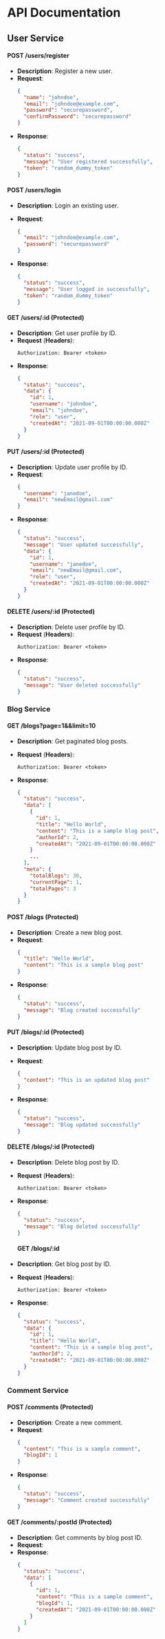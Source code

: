 # **API Documentation**

## **User Service**

#### **POST /users/register**

- **Description**: Register a new user.
- **Request**:
  ```json
  {
    "name": "johndoe",
    "email": "johndoe@example.com",
    "password": "securepassword",
    "confirmPassword": "securepassword"
  }
  ```
- **Response**:
  ```json
  {
    "status": "success",
    "message": "User registered successfully",
    "token": "random_dummy_token"
  }
  ```

#### **POST /users/login**

- **Description**: Login an existing user.
- **Request**:

  ```json
  {
    "email": "johndoe@example.com",
    "password": "securepassword"
  }
  ```

- **Response**:
  ```json
  {
    "status": "success",
    "message": "User logged in successfully",
    "token": "random_dummy_token"
  }
  ```

#### **GET /users/:id** (Protected)

- **Description**: Get user profile by ID.
- **Request** (**Headers**):
  ```http
  Authorization: Bearer <token>
  ```
- **Response**:
  ```json
  {
    "status": "success",
    "data": {
      "id": 1,
      "username": "johndoe",
      "email": "johndoe",
      "role": "user",
      "createdAt": "2021-09-01T00:00:00.000Z"
    }
  }
  ```

#### **PUT /users/:id** (Protected)

- **Description**: Update user profile by ID.
- **Request**:
  ```json
  {
    "username": "janedoe",
    "email": "newEmail@gmail.com"
  }
  ```
- **Response**:
  ```json
  {
    "status": "success",
    "message": "User updated successfully",
    "data": {
      "id": 1,
      "username": "janedoe",
      "email": "newEmail@gmail.com",
      "role": "user",
      "createdAt": "2021-09-01T00:00:00.000Z"
    }
  }
  ```

#### **DELETE /users/:id** (Protected)

- **Description**: Delete user profile by ID.
- **Request** (**Headers**):
  ```http
  Authorization: Bearer <token>
  ```
- **Response**:
  ```json
  {
    "status": "success",
    "message": "User deleted successfully"
  }
  ```

### **Blog Service**

#### **GET /blogs?page=1&&limit=10**

- **Description**: Get paginated blog posts.
- **Request** (**Headers**):

  ```http
  Authorization: Bearer <token>
  ```

- **Response**:
  ```json
  {
    "status": "success",
    "data": [
      {
        "id": 1,
        "title": "Hello World",
        "content": "This is a sample blog post",
        "authorId": 2,
        "createdAt": "2021-09-01T00:00:00.000Z"
      }
      ...
    ],
    "meta": {
      "totalBlogs": 30,
      "currentPage": 1,
      "totalPages": 3
    }
  }
  ```

#### **POST /blogs** (Protected)

- **Description**: Create a new blog post.
- **Request**:
  ```json
  {
    "title": "Hello World",
    "content": "This is a sample blog post"
  }
  ```
- **Response**:
  ```json
  {
    "status": "success",
    "message": "Blog created successfully"
  }
  ```

#### **PUT /blogs/:id** (Protected)

- **Description**: Update blog post by ID.
- **Request**:

  ```json
  {
    "content": "This is an updated blog post"
  }
  ```

- **Response**:
  ```json
  {
    "status": "success",
    "message": "Blog updated successfully"
  }
  ```

#### **DELETE /blogs/:id** (Protected)

- **Description**: Delete blog post by ID.
- **Request** (**Headers**):
  ```http
  Authorization: Bearer <token>
  ```
- **Response**:

  ```json
  {
    "status": "success",
    "message": "Blog deleted successfully"
  }
  ```

  #### **GET /blogs/:id**

- **Description**: Get blog post by ID.
- **Request** (**Headers**):
  ```http
  Authorization: Bearer <token>
  ```
- **Response**:
  ```json
  {
    "status": "success",
    "data": {
      "id": 1,
      "title": "Hello World",
      "content": "This is a sample blog post",
      "authorId": 2,
      "createdAt": "2021-09-01T00:00:00.000Z"
    }
  }
  ```

### **Comment Service**

#### **POST /comments** (Protected)

- **Description**: Create a new comment.
- **Request**:
  ```json
  {
    "content": "This is a sample comment",
    "blogId": 1
  }
  ```
- **Response**:
  ```json
  {
    "status": "success",
    "message": "Comment created successfully"
  }
  ```

#### **GET /comments/:postId** (Protected)

- **Description**: Get comments by blog post ID.
- **Request**:
- **Response**:
  ```json
  {
    "status": "success",
    "data": [
      {
        "id": 1,
        "content": "This is a sample comment",
        "blogId": 1,
        "createdAt": "2021-09-01T00:00:00.000Z"
      }
    ]
  }
  ```

